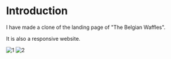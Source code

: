 <h1>Introduction</h1>

I have made a clone of the landing page of "The Belgian Waffles".

It is also a responsive website.

![1](https://user-images.githubusercontent.com/92975260/173231433-a2b89fd5-c9e6-45d0-b083-7912d33dc89e.PNG)
![2](https://user-images.githubusercontent.com/92975260/173231463-8355f0ff-c176-43b7-b10f-3dc096c813a8.PNG)
